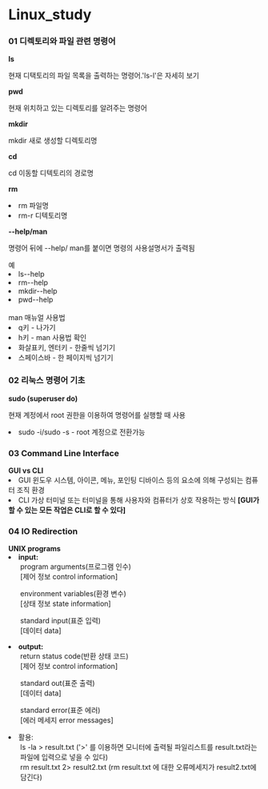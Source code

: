 # Linux_study
<h3>01 디렉토리와 파일 관련 명령어</h3>
  <b>ls</b>
  <p>현재 디택토리의 파일 목록을 출력하는 명령어.'ls-l'은 자세히 보기</p>
  
  <b>pwd</b>
  <p>현재 위치하고 있는 디렉토리를 알려주는 명령어</p>
  
  <b>mkdir</b>
  <p>mkdir 새로 생성할 디렉토리명</p> 
  
  <b>cd</b>
  <p>cd 이동할 디텍토리의 경로명</p>
  
  <b>rm</b>
  <p>
    <li>
      rm 파일명
    </li>
    <li>
      rm-r 디텍토리명
    </li>
  </p>
  
  <b>--help/man</b>
  <p>명령어 뒤에 --help/ man를 붙이면 명령의 사용설명서가 출력됨</p>
  <p>
  <div>
  예
    <li>
      ls--help
    </li>
    <li>
      rm--help
    </li>
    <li>
      mkdir--help
    </li>
    <li>
      pwd--help
    </li>
  </div>
  <br>
  <div>
   man 매뉴얼 사용법
    <li>
      q키 - 나가기
    </li>
    <li>
      h키 - man 사용법 확인
    </li>
    <li>
      화살표키, 엔터키 - 한줄씩 넘기기
    </li>
    <li>
      스페이스바 - 한 페이지씩 넘기기
    </li>
  </div>
  </p>
  
<h3>02 리눅스 명령어 기초</h3>
<b>sudo (superuser do)</b>
<p>현재 계정에서 root 권한을 이용하여 명령어를 실행할 때 사용</p>
<li>
  sudo -i/sudo -s - root 계정으로 전환가능
</li>

<h3>03 Command Line Interface</h3>
<b>GUI vs CLI</b>
<li>
  GUI 윈도우 시스템, 아이콘, 메뉴, 포인팅 디바이스 등의 요소에 의해 구성되는 컴퓨터 조직 환경
</li>
<li>
  CLI 가상 터미널 또는 터미널을 통해 사용자와 컴퓨터가 상호 작용하는 방식
  <b>[GUI가 할 수 있는 모든 작업은 CLI로 할 수 있다]</b>
</li>

<h3>04 IO Redirection</h3>
<b>UNIX programs</b>
<li>
  <b>input:</b>
  <ul>
    program arguments(프로그램 인수)<br>
    [제어 정보 control information]
  </ul>
  <ul>
    environment variables(환경 변수)<br>
    [상태 정보 state information]
  </ul>
  <ul>
    standard input(표준 입력)<br>
    [데이터 data]
  </ul>
</li>

<li>
  <b>output:</b>
  <ul>
    return status code(반환 상태 코드)<br>
    [제어 정보 control information]
  </ul>
  <ul>
    standard out(표준 출력)<br>
    [데이터 data]
  </ul>
  <ul>
    standard error(표준 에러)<br>
    [에러 메세지 error messages]
  </ul>
</li>

<li>
  활용: 
  <ul>
    ls -la > result.txt
    ('>' 를 이용하면 모니터에 출력될 파일리스트를 result.txt라는 파일에 입력으로 넣을 수 있다)<br>
    rm result.txt 2> result2.txt
    (rm result.txt 에 대한 오류메세지가 result2.txt에 담긴다)
  </ul>
</li>

